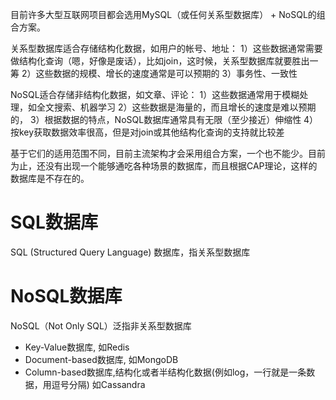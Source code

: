 目前许多大型互联网项目都会选用MySQL（或任何关系型数据库） + NoSQL的组合方案。
 
关系型数据库适合存储结构化数据，如用户的帐号、地址：
1）这些数据通常需要做结构化查询（嗯，好像是废话），比如join，这时候，关系型数据库就要胜出一筹
2）这些数据的规模、增长的速度通常是可以预期的
3）事务性、一致性
 
NoSQL适合存储非结构化数据，如文章、评论：
1）这些数据通常用于模糊处理，如全文搜索、机器学习
2）这些数据是海量的，而且增长的速度是难以预期的，
3）根据数据的特点，NoSQL数据库通常具有无限（至少接近）伸缩性
4）按key获取数据效率很高，但是对join或其他结构化查询的支持就比较差
 
基于它们的适用范围不同，目前主流架构才会采用组合方案，一个也不能少。目前为止，还没有出现一个能够通吃各种场景的数据库，而且根据CAP理论，这样的数据库是不存在的。 

# SQL数据库
SQL (Structured Query Language) 数据库，指关系型数据库

# NoSQL数据库
NoSQL（Not Only SQL）泛指非关系型数据库
 - Key-Value数据库, 如Redis
 - Document-based数据库, 如MongoDB
 - Column-based数据库,结构化或者半结构化数据(例如log，一行就是一条数据，用逗号分隔) 如Cassandra

